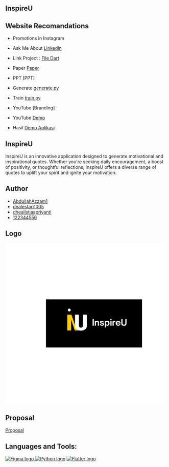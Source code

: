   ## InspireU
  
## Website Recomandations

- Promotions in Instagram

- Ask Me About [LinkedIn]()

- Link Project : [File Dart ](https://drive.google.com/drive/folders/1mkiN3uvLyuW7EhmdkAnqPKPO-UBPxaDQ?usp=sharing)

- Paper  [Paper](https://drive.google.com/drive/folders/1jfyfJ0VYX8A6x5AN54DYHcxC1OpPgE8m)

- PPT [PPT]

- Generate [generate.py](https://github.com/Abdulazzam1/Machine-Learning-TextGeneration/blob/main/generate.py)
- Train [train.py](https://github.com/Abdulazzam1/Machine-Learning-TextGeneration/blob/main/train.py)

- YouTube  [Branding]

- YouTube [Demo](https://youtu.be/ljRpdvCSvPk)

- Hasil [Demo Aplikasi](https://drive.google.com/drive/folders/1NQmOeS5tDVbuBUxn4q7Bek4xvrLUQr5l?usp=sharing)


## InspireU

InspireU is an innovative application designed to generate motivational and inspirational quotes. Whether you're seeking daily encouragement, a boost of positivity, or thoughtful reflections, InspireU offers a diverse range of quotes to uplift your spirit and ignite your motivation.

## Author

- [AbdullahAzzam1](https://github.com/AbdullahAzzam1)
- [dealestari1005](https://github.com/dealestari1005)
- [dhealistiaapriyanti](https://github.com/dhealistiaapriyanti)
- [122344556](https://github.com/122344556)

## Logo

![Logo InspireU](https://github.com/Abdulazzam1/Machine-Learning-TextGeneration/blob/main/logo.png)

## Proposal
[Proposal](https://www.canva.com/design/DAGHI08iPyI/yH1ukET4qFjVTCFpmUCUOw/edit)

## Languages and Tools:

<a href="https://www.figma.com/"><img src="https://upload.wikimedia.org/wikipedia/commons/3/33/Figma-logo.svg" alt="Figma logo" width="50"/>   <a href="https://www.python.org/"><img src="https://upload.wikimedia.org/wikipedia/commons/c/c3/Python-logo-notext.svg" alt="Python logo" width="50"/></a>    <a href="https://flutter.dev/"><img src="https://upload.wikimedia.org/wikipedia/commons/1/17/Google-flutter-logo.png" alt="Flutter logo" width="50"/></a>


